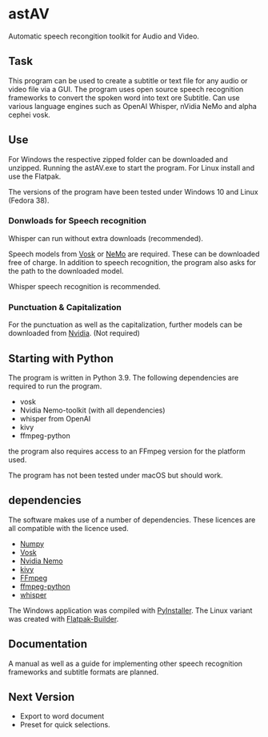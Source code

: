 # astAV
Automatic speech recongition toolkit for Audio and Video.


## Task
This program can be used to create a subtitle or text file for any audio or video file via a GUI. 
The program uses open source speech recognition frameworks to convert the spoken word into text
ore Subtitle.
Can use various language engines such as OpenAI Whisper, nVidia NeMo and alpha cephei vosk.

## Use
For Windows the respective zipped folder can be downloaded and unzipped.
Running the astAV.exe to start the program. 
For Linux install and use the Flatpak.

The versions of the program have been tested under Windows 10 and Linux (Fedora 38).

### Donwloads for Speech recognition
Whisper can run without extra downloads (recommended).

Speech models from [Vosk](https://alphacephei.com/vosk/models) or 
[NeMo](https://catalog.ngc.nvidia.com/orgs/nvidia/collections/nemo_asr/entities) are required. 
These can be downloaded free of charge.
In addition to speech recognition, the program also asks for the path to the downloaded model.

Whisper speech recognition is recommended.

### Punctuation & Capitalization
For the punctuation as well as the capitalization, further models can be downloaded from [Nvidia](https://catalog.ngc.nvidia.com/orgs/nvidia/collections/nemo_nlp).
(Not required)

## Starting with Python

The program is written in Python 3.9.
The following dependencies are required to run the program.
- vosk
- Nvidia Nemo-toolkit (with all dependencies)
- whisper from OpenAI
- kivy
- ffmpeg-python

the program also requires access to an FFmpeg version for the platform used.

The program has not been tested under macOS but should work.

## dependencies

The software makes use of a number of dependencies.
These licences are all compatible with the licence used.

- [Numpy](https://github.com/numpy/numpy) 
- [Vosk](https://alphacephei.com/vosk/)
- [Nvidia Nemo](https://github.com/NVIDIA/NeMo)
- [kivy](https://kivy.org/)
- [FFmpeg](https://ffmpeg.org/)
- [ffmpeg-python](https://github.com/kkroening/ffmpeg-python)
- [whisper](https://openai.com/research/whisper)

The Windows application was compiled with [PyInstaller](https://pyinstaller.org/).
The Linux variant was created with [Flatpak-Builder](https://docs.flatpak.org/en/latest/flatpak-builder.html). 

## Documentation

A manual as well as a guide for implementing other speech recognition frameworks and subtitle formats are planned.

## Next Version
- Export to word document
- Preset for quick selections.
